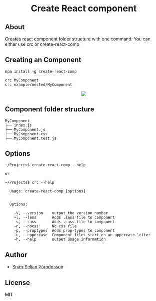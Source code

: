 <p align='center'>
  <h1 align='center'>Create React component</h1>
</p>


## About

Creates react component folder structure with one command. You can either use crc or create-react-comp

## Creating an Component

```
npm install -g create-react-comp

crc MyComponent
crc example/nested/MyComponent  
```


<p align='center'>
<img src='/snaerth/create-react-comp/blob/master/docs/screen.png?raw=true' />
</p>

## Component folder structure

```
MyComponent
├── index.js
├── MyComponent.js
├── MyComponent.css
├── MyComponent.test.js
```

## Options

```
~/Projects$ create-react-comp --help

or 

~/Projects$ crc --help

  Usage: create-react-comp [options]


  Options:

    -V, --version    output the version number
    -l, --less       Adds .less file to component
    -s, --sass       Adds .sass file to component
    -n, --nocss      No css file
    -p, --proptypes  Adds prop-types to component
    -u, --uppercase  Component files start on an uppercase letter
    -h, --help       output usage information
```

## Author
- [Snær Seljan Þóroddsson](https://github.com/snaerth)

## License

MIT